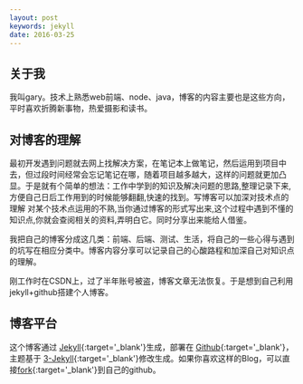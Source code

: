 ```yaml
---
layout: post
keywords: jekyll
date: 2016-03-25 
---
```

## 关于我

我叫gary。技术上熟悉web前端、node、java，博客的内容主要也是这些方向，平时喜欢折腾新事物，热爱摄影和读书。

## 对博客的理解

最初开发遇到问题就去网上找解决方案，在笔记本上做笔记，然后运用到项目中去，但过段时间经常会忘记笔记在哪，随着项目越多越大，这样的问题就更加凸显。于是就有个简单的想法：工作中学到的知识及解决问题的思路,整理记录下来,方便自己日后工作用到的时候能够翻翻,快速的找到。写博客可以加深对技术点的理解
对某个技术点运用的不熟,当你通过博客的形式写出来,这个过程中遇到不懂的知识点,你就会查阅相关的资料,弄明白它。同时分享出来能给人借鉴。

我把自己的博客分成这几类：前端、后端、测试、生活，将自己的一些心得与遇到的坑写在相应分类中。博客内容分享可以记录自己的心酸路程和加深自己对知识点的理解。

刚工作时在CSDN上，过了半年账号被盗，博客文章无法恢复。于是想到自己利用jekyll+github搭建个人博客。

## 博客平台

这个博客通过 [Jekyll][1]{:target='_blank'}生成，部署在 [Github][2]{:target='_blank'}，主题基于 [3-Jekyll][3]{:target='_blank'}修改生成。如果你喜欢这样的Blog，可以直接[fork][4]{:target='_blank'}到自己的github。

[1]: http://jekyllrb.com/
[2]: https://pages.github.com
[3]: https://github.com/P233/3-Jekyll
[4]: https://github.com/SDriedFish/SDriedFish.github.io